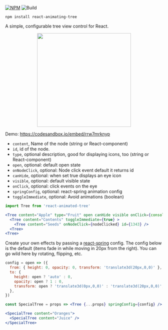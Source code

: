 [![NPM](https://img.shields.io/npm/v/react-animating-tree.svg)](https://www.npmjs.com/package/react-animating-tree)
![Build](https://github.com/DimuthRuwantha/react-animating-tree/workflows/Node.js%20CI/badge.svg?branch=master)

    npm install react-animating-tree

A simple, configurable tree view control for React.

<p align="middle">
  <img src="assets/tree.gif" width="300" />
</p>

Demo: https://codesandbox.io/embed/rrw7mrknyp

* `content`, Name of the node (string or React-component)
* `id`, id of the node.
* `type`, optional description, good for displaying icons, too (string or React-component)
* `open`, optional: default open state
* `onNodeClick`, optional: Node click event default it returns id
* `canHide`, optional: when set true displays an eye icon
* `visible`, optional: default visible state
* `onClick`, optional: click events on the eye
* `springConfig`, optional: react-spring animation config
* `toggleImmediate`, optional: Avoid animations (boolean)

```jsx
import Tree from 'react-animated-tree'

<Tree content="Apple" type="Fruit" open canHide visible onClick={console.log}>
  <Tree content="Contents" toggleImmediate={true} >
    <Tree content="Seeds" onNodeClick={nodeClicked} id={1343} />
  <Tree>
<Tree>
```

Create your own effects by passing a [react-spring](https://github.com/drcmda/react-spring/) config. The config below is the default (items fade in while moving in 20px from the right). You can go wild here by rotating, flipping, etc.

```jsx
config = open => ({
  from: { height: 0, opacity: 0, transform: 'translate3d(20px,0,0)' },
  to: {
    height: open ? 'auto' : 0,
    opacity: open ? 1 : 0,
    transform: open ? 'translate3d(0px,0,0)' : 'translate3d(20px,0,0)',
  },
})

const SpecialTree = props => <Tree {...props} springConfig={config} />

<SpecialTree content="Oranges">
  <SpecialTree content="Juice" />
</SpecialTree>
```
